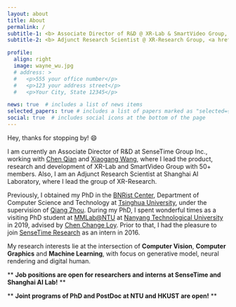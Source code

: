 ```yaml
---
layout: about
title: About
permalink: /
subtitle-1: <b> Associate Director of R&D @ XR-Lab & SmartVideo Group, <a href='https://www.sensetime.com/en'>SenseTime Group Inc.</a></b>
subtitle-2: <b> Adjunct Research Scientist @ XR-Research Group, <a href='https://www.shlab.org.cn/'>Shanghai AI Lab.</a></b>

profile:
  align: right
  image: wayne_wu.jpg
  # address: >
  #   <p>555 your office number</p>
  #   <p>123 your address street</p>
  #   <p>Your City, State 12345</p>

news: true  # includes a list of news items
selected_papers: true # includes a list of papers marked as "selected={true}"
social: true  # includes social icons at the bottom of the page
---
```


<!-- 

Write your biography here. Tell the world about yourself. Link to your favorite [subreddit](http://reddit.com). You can put a picture in, too. The code is already in, just name your picture `prof_pic.jpg` and put it in the `img/` folder.

Put your address / P.O. box / other info right below your picture. You can also disable any these elements by editing `profile` property of the YAML header of your `_pages/about.md`. Edit `_bibliography/papers.bib` and Jekyll will render your [publications page](/al-folio/publications/) automatically.

Link to your social media connections, too. This theme is set up to use [Font Awesome icons](http://fortawesome.github.io/Font-Awesome/) and [Academicons](https://jpswalsh.github.io/academicons/), like the ones below. Add your Facebook, Twitter, LinkedIn, Google Scholar, or just disable all of them.
 -->

<!-- **About** -->

<p>Hey, thanks for stopping by! &#128516;</p>

I am currently an Associate Director of R&D at SenseTime Group Inc., working with [Chen Qian](http://scholar.google.com/citations?user=AerkT0YAAAAJ&hl=zh-CN) and [Xiaogang Wang](http://www.ee.cuhk.edu.hk/~xgwang/), where I lead the product, research and development of XR-Lab and SmartVideo Group with 50+ members. Also, I am an Adjunct Research Scientist at Shanghai AI Laboratory, where I lead the group of XR-Research.

Previously, I obtained my PhD in the [BNRist Center](https://www.bnrist.tsinghua.edu.cn/bnristen/index.htm), Department of Computer Science and Technology at [Tsinghua University](https://www.tsinghua.edu.cn/en/), under the supervision of [Qiang Zhou](https://www.cs.tsinghua.edu.cn/csen/info/1161/4014.htm). During my PhD, I spent wonderful times as a visiting PhD student at [MMLab@NTU](https://www.mmlab-ntu.com/) at [Nanyang Technological University](https://www.ntu.edu.sg/) in 2019, advised by [Chen Change Loy](https://www.mmlab-ntu.com/person/ccloy/). Prior to that, I had the pleasure to join [SenseTime Research](https://www.sensetime.com/en) as an intern in 2016.

My research interests lie at the intersection of **Computer Vision**, **Computer Graphics** and **Machine Learning**, with focus on generative model, neural rendering and digital human.

** **Job positions are open for researchers and interns at SenseTime and Shanghai AI Lab!** **

** **Joint programs of PhD and PostDoc at NTU and HKUST are open!** **




